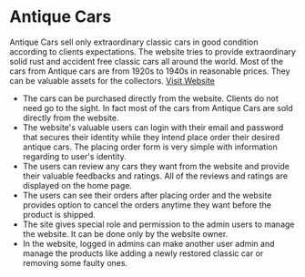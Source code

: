 # Antique Cars

Antique Cars sell only extraordinary classic cars in good condition according to clients expectations. The website tries to provide extraordinary solid rust and accident free classic cars all around the world. Most of the cars from Antique cars are from 1920s to 1940s in reasonable prices. They can be valuable assets for the collectors.  [Visit Website](https://antique-cars.web.app/ "Antique Cars")

- The cars can be purchased directly from the website. Clients do not need go to the sight. In fact most of the cars from Antique Cars are sold directly from the website.
- The website's valuable users can login with their email and password that secures their identity while they intend place order their desired antique cars. The placing order form is very simple with information regarding to user's identity.
- The users can review any cars they want from the website and provide their valuable feedbacks and ratings. All of the reviews and ratings are displayed on the home page.
- The users can see their orders after placing order and the website provides option to cancel the orders anytime they want before the product is shipped.
- The site gives special role and permission to the admin users to manage the website. It can be done only by the website owner.
- In the website, logged in admins can make another user admin and manage the products like adding a newly restored classic car or removing some faulty ones.